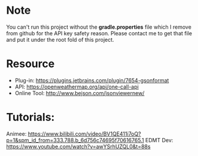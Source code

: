 # Note
You can't run this project without the **gradle.properties** file which I remove from github for the API key safety reason. Please contact me to get that file and put it under the root fold of this project.

# Resource
- Plug-in: https://plugins.jetbrains.com/plugin/7654-gsonformat
- API: https://openweathermap.org/api/one-call-api
- Online Tool: http://www.bejson.com/jsonviewernew/

# Tutorials:
Animee: https://www.bilibili.com/video/BV1QE411i7oQ?p=1&spm_id_from=333.788.b_6d756c74695f70616765.1
EDMT Dev: https://www.youtube.com/watch?v=awYSrhUZQL0&t=88s
